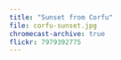 ```yaml
---
title: "Sunset from Corfu"
file: corfu-sunset.jpg
chromecast-archive: true
flickr: 7979392775
---
```

